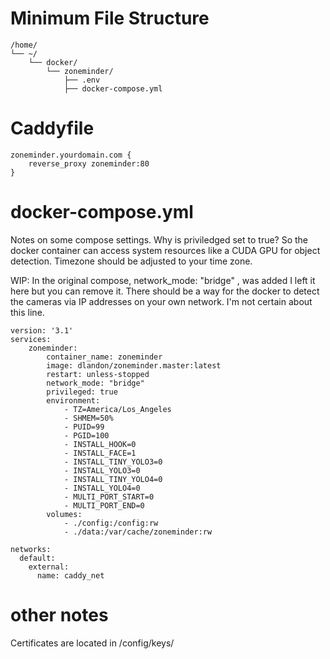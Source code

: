 # Minimum File Structure
```
/home/
└── ~/
    └── docker/
        └── zoneminder/
            ├── .env
            ├── docker-compose.yml
```

# Caddyfile
```
zoneminder.yourdomain.com {
    reverse_proxy zoneminder:80
}
```

# docker-compose.yml
Notes on some compose settings.
Why is priviledged set to true? So the docker container can access system resources like a CUDA GPU for object detection.
Timezone should be adjusted to your time zone.

WIP: In the original compose, network_mode: "bridge" , was added I left it here but you can remove it. There should be a way for the docker to detect the cameras via IP addresses on your own network. I'm not certain about this line.

```
version: '3.1'
services:
    zoneminder:
        container_name: zoneminder
        image: dlandon/zoneminder.master:latest
        restart: unless-stopped
        network_mode: "bridge"
        privileged: true
        environment:
            - TZ=America/Los_Angeles
            - SHMEM=50%
            - PUID=99
            - PGID=100
            - INSTALL_HOOK=0
            - INSTALL_FACE=1
            - INSTALL_TINY_YOLO3=0
            - INSTALL_YOLO3=0
            - INSTALL_TINY_YOLO4=0
            - INSTALL_YOLO4=0
            - MULTI_PORT_START=0
            - MULTI_PORT_END=0
        volumes:
            - ./config:/config:rw
            - ./data:/var/cache/zoneminder:rw
            
networks:
  default:
    external:
      name: caddy_net
```

# other notes
Certificates are located in /config/keys/
